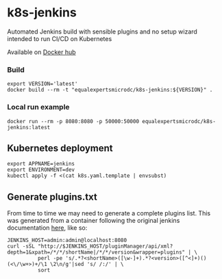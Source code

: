 # k8s-jenkins
Automated Jenkins build with sensible plugins and no setup wizard intended to run CI/CD on Kubernetes

Available on [Docker hub](https://hub.docker.com/r/equalexpertsmicrodc/k8s-jenkins/)

### Build
```
export VERSION='latest'
docker build --rm -t "equalexpertsmicrodc/k8s-jenkins:${VERSION}" .
```

### Local run example
```
docker run --rm -p 8080:8080 -p 50000:50000 equalexpertsmicrodc/k8s-jenkins:latest
```

## Kubernetes deployment
```
export APPNAME=jenkins
export ENVIRONMENT=dev
kubectl apply -f <(cat k8s.yaml.template | envsubst)
```

## Generate plugins.txt
From time to time we may need to generate a complete plugins list. This was generated from a container
following the original jenkins documentation [here](https://github.com/jenkinsci/docker/blob/master/README.md), like so:
```
JENKINS_HOST=admin:admin@localhost:8080
curl -sSL "http://$JENKINS_HOST/pluginManager/api/xml?depth=1&xpath=/*/*/shortName|/*/*/version&wrapper=plugins" | \
          perl -pe 's/.*?<shortName>([\w-]+).*?<version>([^<]+)()(<\/\w+>)+/\1 \2\n/g'|sed 's/ /:/' | \
          sort
```

